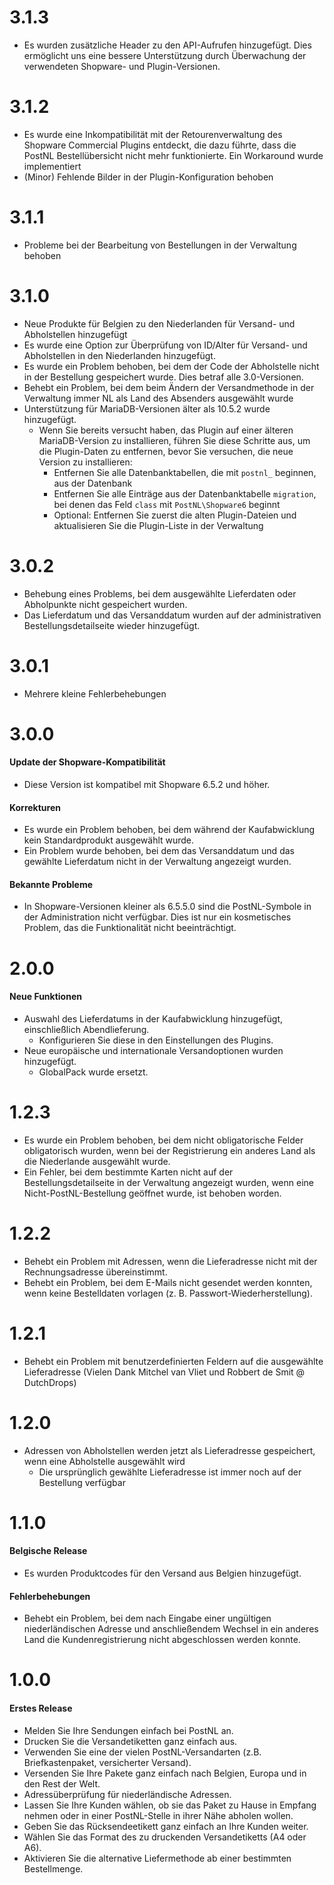 # 3.1.3
- Es wurden zusätzliche Header zu den API-Aufrufen hinzugefügt. Dies ermöglicht uns eine bessere Unterstützung durch Überwachung der verwendeten Shopware- und Plugin-Versionen.

# 3.1.2
- Es wurde eine Inkompatibilität mit der Retourenverwaltung des Shopware Commercial Plugins entdeckt, die dazu führte, dass die PostNL Bestellübersicht nicht mehr funktionierte. Ein Workaround wurde implementiert
- (Minor) Fehlende Bilder in der Plugin-Konfiguration behoben

# 3.1.1
- Probleme bei der Bearbeitung von Bestellungen in der Verwaltung behoben

# 3.1.0
- Neue Produkte für Belgien zu den Niederlanden für Versand- und Abholstellen hinzugefügt
- Es wurde eine Option zur Überprüfung von ID/Alter für Versand- und Abholstellen in den Niederlanden hinzugefügt.
- Es wurde ein Problem behoben, bei dem der Code der Abholstelle nicht in der Bestellung gespeichert wurde. Dies betraf alle 3.0-Versionen.
- Behebt ein Problem, bei dem beim Ändern der Versandmethode in der Verwaltung immer NL als Land des Absenders ausgewählt wurde
- Unterstützung für MariaDB-Versionen älter als 10.5.2 wurde hinzugefügt.
  - Wenn Sie bereits versucht haben, das Plugin auf einer älteren MariaDB-Version zu installieren, führen Sie diese Schritte aus, um die Plugin-Daten zu entfernen, bevor Sie versuchen, die neue Version zu installieren:
    - Entfernen Sie alle Datenbanktabellen, die mit `postnl_` beginnen, aus der Datenbank
    - Entfernen Sie alle Einträge aus der Datenbanktabelle `migration`, bei denen das Feld `class` mit `PostNL\Shopware6` beginnt
    - Optional: Entfernen Sie zuerst die alten Plugin-Dateien und aktualisieren Sie die Plugin-Liste in der Verwaltung

# 3.0.2
- Behebung eines Problems, bei dem ausgewählte Lieferdaten oder Abholpunkte nicht gespeichert wurden.
- Das Lieferdatum und das Versanddatum wurden auf der administrativen Bestellungsdetailseite wieder hinzugefügt.

# 3.0.1
- Mehrere kleine Fehlerbehebungen

# 3.0.0
#### Update der Shopware-Kompatibilität
- Diese Version ist kompatibel mit Shopware 6.5.2 und höher.

#### Korrekturen
- Es wurde ein Problem behoben, bei dem während der Kaufabwicklung kein Standardprodukt ausgewählt wurde.
- Ein Problem wurde behoben, bei dem das Versanddatum und das gewählte Lieferdatum nicht in der Verwaltung angezeigt wurden.

#### Bekannte Probleme
- In Shopware-Versionen kleiner als 6.5.5.0 sind die PostNL-Symbole in der Administration nicht verfügbar. Dies ist nur ein kosmetisches Problem, das die Funktionalität nicht beeinträchtigt.

# 2.0.0
#### Neue Funktionen
- Auswahl des Lieferdatums in der Kaufabwicklung hinzugefügt, einschließlich Abendlieferung.
  - Konfigurieren Sie diese in den Einstellungen des Plugins.
- Neue europäische und internationale Versandoptionen wurden hinzugefügt.
  - GlobalPack wurde ersetzt.

# 1.2.3
- Es wurde ein Problem behoben, bei dem nicht obligatorische Felder obligatorisch wurden, wenn bei der Registrierung ein anderes Land als die Niederlande ausgewählt wurde.
- Ein Fehler, bei dem bestimmte Karten nicht auf der Bestellungsdetailseite in der Verwaltung angezeigt wurden, wenn eine Nicht-PostNL-Bestellung geöffnet wurde, ist behoben worden.

# 1.2.2
- Behebt ein Problem mit Adressen, wenn die Lieferadresse nicht mit der Rechnungsadresse übereinstimmt.
- Behebt ein Problem, bei dem E-Mails nicht gesendet werden konnten, wenn keine Bestelldaten vorlagen (z. B. Passwort-Wiederherstellung).

# 1.2.1
- Behebt ein Problem mit benutzerdefinierten Feldern auf die ausgewählte Lieferadresse (Vielen Dank Mitchel van Vliet und Robbert de Smit @ DutchDrops)

# 1.2.0
- Adressen von Abholstellen werden jetzt als Lieferadresse gespeichert, wenn eine Abholstelle ausgewählt wird
  - Die ursprünglich gewählte Lieferadresse ist immer noch auf der Bestellung verfügbar

# 1.1.0
#### Belgische Release
- Es wurden Produktcodes für den Versand aus Belgien hinzugefügt.

#### Fehlerbehebungen
- Behebt ein Problem, bei dem nach Eingabe einer ungültigen niederländischen Adresse und anschließendem Wechsel in ein anderes Land die Kundenregistrierung nicht abgeschlossen werden konnte.

# 1.0.0
#### Erstes Release
- Melden Sie Ihre Sendungen einfach bei PostNL an.
- Drucken Sie die Versandetiketten ganz einfach aus.
- Verwenden Sie eine der vielen PostNL-Versandarten (z.B. Briefkastenpaket, versicherter Versand).
- Versenden Sie Ihre Pakete ganz einfach nach Belgien, Europa und in den Rest der Welt.
- Adressüberprüfung für niederländische Adressen.
- Lassen Sie Ihre Kunden wählen, ob sie das Paket zu Hause in Empfang nehmen oder in einer PostNL-Stelle in ihrer Nähe abholen wollen.
- Geben Sie das Rücksendeetikett ganz einfach an Ihre Kunden weiter.
- Wählen Sie das Format des zu druckenden Versandetiketts (A4 oder A6).
- Aktivieren Sie die alternative Liefermethode ab einer bestimmten Bestellmenge.
